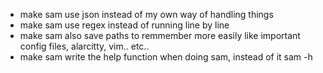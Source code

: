 * make sam use json instead of my own way of handling things
* make sam use regex instead of running line by line
* make sam also save paths to remmember more easily like important config files, alarcitty, vim.. etc..
* make sam write the help function when doing sam, instead of it sam -h